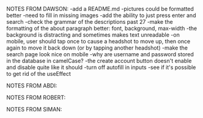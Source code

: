 NOTES FROM DAWSON:
-add a README.md
-pictures could be formatted better
-need to fill in missing images
-add the ability to just press enter and search
-check the grammar of the descriptions past 27
-make the formatting of the about paragraph better: font, background, max-width
-the background is distracting and sometimes makes text unreadable
-on mobile, user should tap once to cause a headshot to move up, then once again to move it back down (or by tapping another headshot)
-make the search page look nice on mobile
-why are username and password stored in the database in camelCase?
-the create account button doesn't enable and disable quite like it should
-turn off autofill in inputs
-see if it's possible to get rid of the useEffect

NOTES FROM ABDI:

NOTES FROM ROBERT:

NOTES FROM SIMAN: